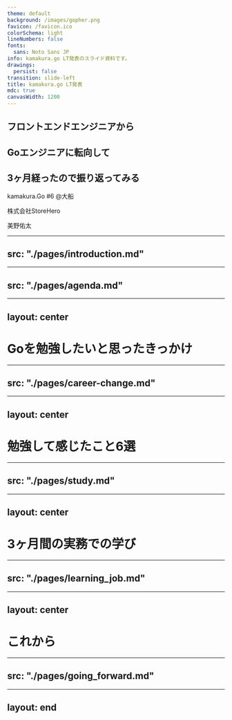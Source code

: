 ```yaml
---
theme: default
background: /images/gopher.png
favicon: /favicon.ico
colorSchema: light
lineNumbers: false
fonts:
  sans: Noto Sans JP
info: kamakura.go LT発表のスライド資料です。
drawings:
  persist: false
transition: slide-left
title: kamakura.go LT発表
mdc: true
canvasWidth: 1200
---
```


<div class="text-center">
  <h2 class="mb-3">フロントエンドエンジニアから</h2>
  <h2 class="mb-3">Goエンジニアに転向して</h2>
  <h2>3ヶ月経ったので振り返ってみる</h2>
  <p>kamakura.Go #6 @大船</p>
  <p>株式会社StoreHero</p>
  <p>美野佑太</p>
</div>

<!--
本日は
「フロントエンドエンジニアからGoエンジニアに転向して3ヶ月経ったので振り返ってみる」というテーマで発表させていただきます。
よろしくお願いします。
-->

---
src: "./pages/introduction.md"
---

---
src: "./pages/agenda.md"
---

---
layout: center
---

# Goを勉強したいと思ったきっかけ

<!--
元々バックエンドエンジニアに興味があり、前職でもフロントエンドエンジニアだったのですが、その頃からバックエンドエンジニアへのキャリアチェンジを考えており、どの言語を勉強するかを調べていました。
そんな中でGoを選択した理由はいくつかあるのですが、一番の動機は...
-->

---
src: "./pages/career-change.md"
---

---
layout: center
---

# 勉強して感じたこと6選

<!--
では実際にGoを勉強してみてどんなことを感じたか
またこの時に初めてバックエンドの言語を触った
-->

---
src: "./pages/study.md"
---

---
layout: center
---

# 3ヶ月間の実務での学び

---
src: "./pages/learning_job.md"
---

---
layout: center
---

# これから

---
src: "./pages/going_forward.md"
---

---
layout: end
---
